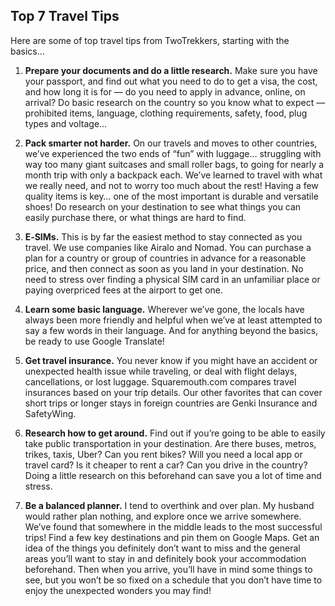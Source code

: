 ## Top 7 Travel Tips
Here are some of top travel tips from TwoTrekkers, starting with the basics…

1. **Prepare your documents and do a little research.**
Make sure you have your passport, and find out what you need to do to get a visa, the cost, and how long it is for — do you need to apply in advance, online, on arrival? Do basic research on the country so you know what to expect — prohibited items, language, clothing requirements, safety, food, plug types and voltage…

2. **Pack smarter not harder.**
On our travels and moves to other countries, we’ve experienced the two ends of “fun” with luggage… struggling with way too many giant suitcases and small roller bags, to going for nearly a month trip with only a backpack each. We’ve learned to travel with what we really need, and not to worry too much about the rest! Having a few quality items is key… one of the most important is durable and versatile shoes! Do research on your destination to see what things you can easily purchase there, or what things are hard to find.

3. **E‑SIMs.**
This is by far the easiest method to stay connected as you travel. We use companies like Airalo and Nomad. You can purchase a plan for a country or group of countries in advance for a reasonable price, and then connect as soon as you land in your destination. No need to stress over finding a physical SIM card in an unfamiliar place or paying overpriced fees at the airport to get one.

4. **Learn some basic language.**
Wherever we’ve gone, the locals have always been more friendly and helpful when we’ve at least attempted to say a few words in their language. And for anything beyond the basics, be ready to use Google Translate!

5. **Get travel insurance.**
You never know if you might have an accident or unexpected health issue while traveling, or deal with flight delays, cancellations, or lost luggage. Squaremouth.com compares travel insurances based on your trip details. Our other favorites that can cover short trips or longer stays in foreign countries are Genki Insurance and SafetyWing.

6. **Research how to get around.**
Find out if you’re going to be able to easily take public transportation in your destination. Are there buses, metros, trikes, taxis, Uber? Can you rent bikes? Will you need a local app or travel card? Is it cheaper to rent a car? Can you drive in the country? Doing a little research on this beforehand can save you a lot of time and stress.

7. **Be a balanced planner.**
I tend to overthink and over plan. My husband would rather plan nothing, and explore once we arrive somewhere. We’ve found that somewhere in the middle leads to the most successful trips! Find a few key destinations and pin them on Google Maps. Get an idea of the things you definitely don’t want to miss and the general areas you’ll want to stay in and definitely book your accommodation beforehand. Then when you arrive, you’ll have in mind some things to see, but you won’t be so fixed on a schedule that you don’t have time to enjoy the unexpected wonders you may find!

